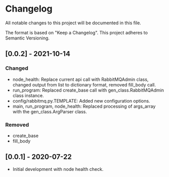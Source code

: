 # Changelog
All notable changes to this project will be documented in this file.

The format is based on "Keep a Changelog".  This project adheres to Semantic Versioning.


## [0.0.2] - 2021-10-14
### Changed
- node_health: Replace current api call with RabbitMQAdmin class, changed output from list to dictionary format, removed fill_body call.
- run_program: Replaced create_base call with gen_class.RabbitMQAdmin class instance.
- config/rabbitmq.py.TEMPLATE: Added new configuration options.
- main, run_program, node_health: Replaced processing of args_array with the gen_class.ArgParser class.

### Removed
- create_base
- fill_body


## [0.0.1] - 2020-07-22
- Initial development with node health check.

